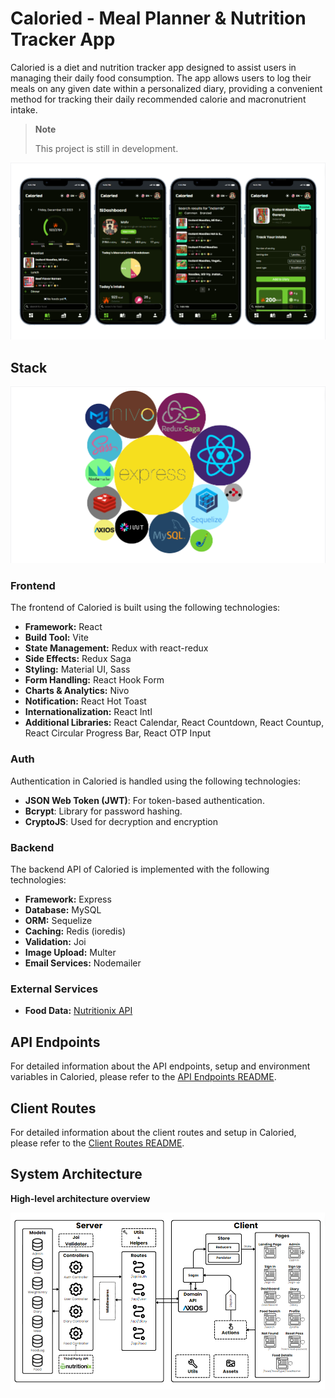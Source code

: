 # Caloried - Meal Planner & Nutrition Tracker App

Caloried is a diet and nutrition tracker app designed to assist users in managing their daily food consumption. The app allows users to log their meals on any given date within a personalized diary, providing a convenient method for tracking their daily recommended calorie and macronutrient intake.

> **Note**
>
> This project is still in development.

![Caloried App Preview](./client/public/preview.png)

## Stack

![Tech Stacks](./client/public/stack.png)

### Frontend

The frontend of Caloried is built using the following technologies:

- **Framework:** React
- **Build Tool:** Vite
- **State Management:** Redux with react-redux
- **Side Effects:** Redux Saga
- **Styling:** Material UI, Sass
- **Form Handling:** React Hook Form
- **Charts & Analytics:** Nivo
- **Notification:** React Hot Toast
- **Internationalization:** React Intl
- **Additional Libraries:** React Calendar, React Countdown, React Countup, React Circular Progress Bar, React OTP Input

### Auth

Authentication in Caloried is handled using the following technologies:

- **JSON Web Token (JWT)**: For token-based authentication.
- **Bcrypt**: Library for password hashing.
- **CryptoJS**: Used for decryption and encryption

### Backend

The backend API of Caloried is implemented with the following technologies:

- **Framework:** Express
- **Database:** MySQL
- **ORM:** Sequelize
- **Caching:** Redis (ioredis)
- **Validation:** Joi
- **Image Upload:** Multer
- **Email Services:** Nodemailer

### External Services

- **Food Data:** [Nutritionix API](https://www.nutritionix.com/business/api)

## API Endpoints

For detailed information about the API endpoints, setup and environment variables in Caloried, please refer to the [API Endpoints README](./server/README.md).

## Client Routes

For detailed information about the client routes and setup in Caloried, please refer to the [Client Routes README](./client/README.md).

## System Architecture

**High-level architecture overview**

![System Architecture Diagram](./client/public/architecture.png)
